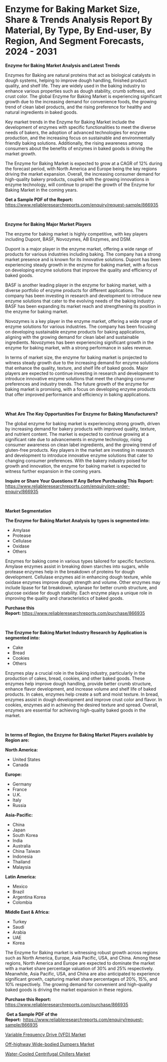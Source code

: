 <p><h1>Enzyme for Baking Market Size, Share & Trends Analysis Report By Material, By Type, By End-user, By Region, And Segment Forecasts, 2024 - 2031</h1></p><p><strong>Enzyme for Baking Market Analysis and Latest Trends</strong></p>
<p><p>Enzymes for Baking are natural proteins that act as biological catalysts in dough systems, helping to improve dough handling, finished product quality, and shelf life. They are widely used in the baking industry to enhance various properties such as dough stability, crumb softness, and crust color. The global Enzyme for Baking Market is experiencing significant growth due to the increasing demand for convenience foods, the growing trend of clean label products, and the rising preference for healthy and natural ingredients in baked goods.</p><p>Key market trends in the Enzyme for Baking Market include the development of enzymes with specific functionalities to meet the diverse needs of bakers, the adoption of advanced technologies for enzyme production, and the increasing focus on sustainable and environmentally friendly baking solutions. Additionally, the rising awareness among consumers about the benefits of enzymes in baked goods is driving the market growth.</p><p>The Enzyme for Baking Market is expected to grow at a CAGR of 12% during the forecast period, with North America and Europe being the key regions driving the market expansion. Overall, the increasing consumer demand for high-quality bakery products, coupled with the growing innovations in enzyme technology, will continue to propel the growth of the Enzyme for Baking Market in the coming years.</p></p>
<p><strong>Get a Sample PDF of the Report:&nbsp;</strong> <a href="https://www.reliableresearchreports.com/enquiry/request-sample/866935">https://www.reliableresearchreports.com/enquiry/request-sample/866935</a></p>
<p>&nbsp;</p>
<p><strong>Enzyme for Baking Major Market Players</strong></p>
<p><p>The enzyme for baking market is highly competitive, with key players including Dupont, BASF, Novozymes, AB Enzymes, and DSM. </p><p>Dupont is a major player in the enzyme market, offering a wide range of products for various industries including baking. The company has a strong market presence and is known for its innovative solutions. Dupont has been experiencing steady growth in the enzyme for baking market, with a focus on developing enzyme solutions that improve the quality and efficiency of baked goods.</p><p>BASF is another leading player in the enzyme for baking market, with a diverse portfolio of enzyme products for different applications. The company has been investing in research and development to introduce new enzyme solutions that cater to the evolving needs of the baking industry. BASF has been expanding its market reach and strengthening its position in the enzyme for baking market.</p><p>Novozymes is a key player in the enzyme market, offering a wide range of enzyme solutions for various industries. The company has been focusing on developing sustainable enzyme products for baking applications, aligning with the growing demand for clean label and sustainable ingredients. Novozymes has been experiencing significant growth in the enzyme for baking market, with a strong performance in sales revenue.</p><p>In terms of market size, the enzyme for baking market is projected to witness steady growth due to the increasing demand for enzyme solutions that enhance the quality, texture, and shelf life of baked goods. Major players are expected to continue investing in research and development to introduce innovative enzyme solutions that meet the changing consumer preferences and industry trends. The future growth of the enzyme for baking market is promising, with a focus on developing enzyme products that offer improved performance and efficiency in baking applications.</p></p>
<p>&nbsp;</p>
<p><strong>What Are The Key Opportunities For Enzyme for Baking Manufacturers?</strong></p>
<p><p>The global enzyme for baking market is experiencing strong growth, driven by increasing demand for bakery products with improved quality, texture, and nutrient content. The market is expected to continue growing at a significant rate due to advancements in enzyme technology, rising consumer awareness on clean label ingredients, and the growing trend of gluten-free products. Key players in the market are investing in research and development to introduce innovative enzyme solutions that cater to changing consumer preferences. With the bakery industry poised for growth and innovation, the enzyme for baking market is expected to witness further expansion in the coming years.</p></p>
<p><strong>Inquire or Share Your Questions If Any Before Purchasing This Report:</strong> <a href="https://www.reliableresearchreports.com/enquiry/pre-order-enquiry/866935">https://www.reliableresearchreports.com/enquiry/pre-order-enquiry/866935</a></p>
<p>&nbsp;</p>
<p><strong>Market Segmentation</strong></p>
<p><strong>The Enzyme for Baking Market Analysis by types is segmented into:</strong></p>
<p><ul><li>Amylase</li><li>Protease</li><li>Cellulase</li><li>Oxidase</li><li>Others</li></ul></p>
<p><p>Enzymes for baking come in various types tailored for specific functions. Amylase enzymes assist in breaking down starches into sugars, while protease enzymes help in the breakdown of proteins for dough development. Cellulase enzymes aid in enhancing dough texture, while oxidase enzymes improve dough strength and volume. Other enzymes may include lipase for fat breakdown, xylanase for better crumb structure, and glucose oxidase for dough stability. Each enzyme plays a unique role in improving the quality and characteristics of baked goods.</p></p>
<p><strong>Purchase this Report:&nbsp;</strong><a href="https://www.reliableresearchreports.com/purchase/866935">https://www.reliableresearchreports.com/purchase/866935</a></p>
<p>&nbsp;</p>
<p><strong>The Enzyme for Baking Market Industry Research by Application is segmented into:</strong></p>
<p><ul><li>Cake</li><li>Bread</li><li>Cookies</li><li>Others</li></ul></p>
<p><p>Enzymes play a crucial role in the baking industry, particularly in the production of cakes, bread, cookies, and other baked goods. These enzymes help improve dough handling, provide better crumb structure, enhance flavor development, and increase volume and shelf life of baked products. In cakes, enzymes help create a soft and moist texture. In bread, enzymes assist in dough development and improve crust color and flavor. In cookies, enzymes aid in achieving the desired texture and spread. Overall, enzymes are essential for achieving high-quality baked goods in the market.</p></p>
<p>&nbsp;</p>
<p><strong>In terms of Region, the Enzyme for Baking Market Players available by Region are:</strong></p>
<p>
    <p> <strong> North America: </strong>
        <ul>
            <li>United States</li>
            <li>Canada</li>
        </ul>
        </p> 
    <p> <strong> Europe: </strong>
        <ul>
            <li>Germany</li>
            <li>France</li>
            <li>U.K.</li>
            <li>Italy</li>
            <li>Russia</li>
        </ul>
        </p> 
    <p> <strong> Asia-Pacific: </strong>
        <ul>
            <li>China</li>
            <li>Japan</li>
            <li>South Korea</li>
            <li>India</li>
            <li>Australia</li>
            <li>China Taiwan</li>
            <li>Indonesia</li>
            <li>Thailand</li>
            <li>Malaysia</li>
        </ul>
        </p> 
    <p> <strong> Latin America: </strong>
        <ul>
            <li>Mexico</li>
            <li>Brazil</li>
            <li>Argentina Korea</li>
            <li>Colombia</li>
        </ul>
        </p> 
    <p> <strong> Middle East & Africa: </strong>
        <ul>
            <li>Turkey</li>
            <li>Saudi</li>
            <li>Arabia</li>
            <li>UAE</li>
            <li>Korea</li>
        </ul>
    </p>
    </p>
<p><p>The Enzyme for Baking market is witnessing robust growth across regions such as North America, Europe, Asia Pacific, USA, and China. Among these regions, North America and Europe are expected to dominate the market with a market share percentage valuation of 30% and 25% respectively. Meanwhile, Asia Pacific, USA, and China are also anticipated to experience significant growth, capturing market share percentages of 20%, 15%, and 10% respectively. The growing demand for convenient and high-quality baked goods is driving the market expansion in these regions.</p></p>
<p><strong>Purchase this Report: </strong><a href="https://www.reliableresearchreports.com/purchase/866935">https://www.reliableresearchreports.com/purchase/866935</a></p>
<p>&nbsp;<strong>Get a Sample PDF of the Report:&nbsp;&nbsp;</strong><a href="https://www.reliableresearchreports.com/enquiry/request-sample/866935">https://www.reliableresearchreports.com/enquiry/request-sample/866935</a></p>
<p><strong></strong></p>
<p><p><a href="https://view.publitas.com/reportprime-1/variable-frequency-drive-vfd-market-research-report-forecasted-for-period-from-2024-2031-by-market-type-market-application-and-region/">Variable Frequency Drive (VFD) Market</a></p><p><a href="https://view.publitas.com/reportprime-1/off-highway-wide-bodied-dumpers-market-size-market-trends-and-growth-outlook-forecasted-for-period-from-2024-to-2031/">Off-highway Wide-bodied Dumpers Market</a></p><p><a href="https://view.publitas.com/reportprime-1/insights-into-water-cooled-centrifugal-chillers-market-size-analysing-market-share-trends-and-growth-from-2024-to-2031/">Water-Cooled Centrifugal Chillers Market</a></p></p>